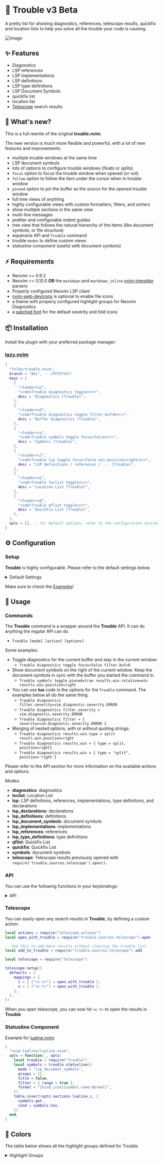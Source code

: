 # 🚦 Trouble v3 Beta

A pretty list for showing diagnostics, references, telescope results, quickfix and location lists to help you solve all the trouble your code is causing.

![image](https://github.com/folke/trouble.nvim/assets/292349/481bc1f7-cb93-432d-8ab6-f54044334b96)

## ✨ Features

- Diagnostics
- LSP references
- LSP implementations
- LSP definitions
- LSP type definitions
- LSP Document Symbols
- quickfix list
- location list
- [Telescope](https://github.com/nvim-telescope/telescope.nvim) search results

## 📰 What's new?

This is a full rewrite of the original **trouble.nvim**.

The new version is much more flexible and powerful,
with a lot of new features and improvements:

- multiple trouble windows at the same time
- LSP document symbols
- lots of options to configure trouble windows (floats or splits)
- `focus` option to focus the trouble window when opened (or not)
- `follow` option to follow the item under the cursor when in trouble window
- `pinned` option to pin the buffer as the source for the opened trouble window
- full tree views of anything
- highly configurable views with custom formatters, filters, and sorters
- show multiple sections in the same view
- multi-line messages
- prettier and configurable indent guides
- tree view that follows the natural hierarchy of the items (like document symbols, or file structure)
- expansive API and `Trouble` command
- trouble `modes` to define custom views
- statusline component (useful with document symbols)

## ⚡️ Requirements

- Neovim >= 0.9.2
- Neovim >= 0.10.0 **OR** the `markdown` and `markdown_inline` [nvim-treesitter](https://github.com/nvim-treesitter/nvim-treesitter) parsers
- Properly configured Neovim LSP client
- [nvim-web-devicons](https://github.com/nvim-tree/nvim-web-devicons) is optional to enable file icons
- a theme with properly configured highlight groups for Neovim Diagnostics
- a [patched font](https://www.nerdfonts.com/) for the default severity and fold icons

## 📦 Installation

Install the plugin with your preferred package manager:

### [lazy.nvim](https://github.com/folke/lazy.nvim)

```lua
{
  "folke/trouble.nvim",
  branch = "dev", -- IMPORTANT!
  keys = {
    {
      "<leader>xx",
      "<cmd>Trouble diagnostics toggle<cr>",
      desc = "Diagnostics (Trouble)",
    },
    {
      "<leader>xX",
      "<cmd>Trouble diagnostics toggle filter.buf=0<cr>",
      desc = "Buffer Diagnostics (Trouble)",
    },
    {
      "<leader>cs",
      "<cmd>Trouble symbols toggle focus=false<cr>",
      desc = "Symbols (Trouble)",
    },
    {
      "<leader>cl",
      "<cmd>Trouble lsp toggle focus=false win.position=right<cr>",
      desc = "LSP Definitions / references / ... (Trouble)",
    },
    {
      "<leader>xL",
      "<cmd>Trouble loclist toggle<cr>",
      desc = "Location List (Trouble)",
    },
    {
      "<leader>xQ",
      "<cmd>Trouble qflist toggle<cr>",
      desc = "Quickfix List (Trouble)",
    },
  },
  opts = {}, -- for default options, refer to the configuration section for custom setup.
}
```

## ⚙️ Configuration

### Setup

**Trouble** is highly configurable. Please refer to the default settings below.

<details><summary>Default Settings</summary>

<!-- config:start -->

```lua
---@class trouble.Mode: trouble.Config,trouble.Section.spec
---@field desc? string
---@field sections? string[]

---@class trouble.Config
---@field mode? string
---@field config? fun(opts:trouble.Config)
---@field formatters? table<string,trouble.Formatter> custom formatters
---@field filters? table<string, trouble.FilterFn> custom filters
---@field sorters? table<string, trouble.SorterFn> custom sorters
local defaults = {
  auto_close = false, -- auto close when there are no items
  auto_open = false, -- auto open when there are items
  auto_preview = true, -- automatically open preview when on an item
  auto_refresh = true, -- auto refresh list when trouble window is open
  auto_jump = false, -- auto jump to the item when there's only one
  focus = false, -- Focus the window when opened
  restore = true, -- restores the last location in the list when opening
  follow = true, -- Follow the current item when in trouble window
  indent_guides = true, -- show indent guides
  max_items = 200, -- limit number of items that can be displayed per section
  multiline = true, -- render multi-line messages
  pinned = false, -- When pinned, the opened trouble window will be bound to the current buffer
  ---@type trouble.Window.opts
  win = {}, -- window options for the results window. Can be a split or a floating window.
  -- Window options for the preview window. Can be a split, floating window,
  -- or `main` to show the preview in the main editor window.
  ---@type trouble.Window.opts
  preview = { type = "main" },
  -- Throttle/Debounce settings. Should usually not be changed.
  ---@type table<string, number|{ms:number, debounce?:boolean}>
  throttle = {
    refresh = 20, -- fetches new data when needed
    update = 10, -- updates the window
    render = 10, -- renders the window
    follow = 10, -- follows the current item
    preview = { ms = 100, debounce = true }, -- shows the preview for the current item
  },
  -- Key mappings can be set to the name of a builtin action,
  -- or you can define your own custom action.
  ---@type table<string, string|trouble.Action>
  keys = {
    ["?"] = "help",
    r = "refresh",
    R = "toggle_refresh",
    q = "close",
    o = "jump_close",
    ["<esc>"] = "cancel",
    ["<cr>"] = "jump",
    ["<2-leftmouse>"] = "jump",
    ["<c-s>"] = "jump_split",
    ["<c-v>"] = "jump_vsplit",
    -- go down to next item (accepts count)
    -- j = "next",
    ["}"] = "next",
    ["]]"] = "next",
    -- go up to prev item (accepts count)
    -- k = "prev",
    ["{"] = "prev",
    ["[["] = "prev",
    i = "inspect",
    p = "preview",
    P = "toggle_preview",
    zo = "fold_open",
    zO = "fold_open_recursive",
    zc = "fold_close",
    zC = "fold_close_recursive",
    za = "fold_toggle",
    zA = "fold_toggle_recursive",
    zm = "fold_more",
    zM = "fold_close_all",
    zr = "fold_reduce",
    zR = "fold_open_all",
    zx = "fold_update",
    zX = "fold_update_all",
    zn = "fold_disable",
    zN = "fold_enable",
    zi = "fold_toggle_enable",
  },
  ---@type table<string, trouble.Mode>
  modes = {
    symbols = {
      desc = "document symbols",
      mode = "lsp_document_symbols",
      focus = false,
      win = { position = "right" },
      filter = {
        -- remove Package since luals uses it for control flow structures
        ["not"] = { ft = "lua", kind = "Package" },
        any = {
          -- all symbol kinds for help / markdown files
          ft = { "help", "markdown" },
          -- default set of symbol kinds
          kind = {
            "Class",
            "Constructor",
            "Enum",
            "Field",
            "Function",
            "Interface",
            "Method",
            "Module",
            "Namespace",
            "Package",
            "Property",
            "Struct",
            "Trait",
          },
        },
      },
    },
  },
  -- stylua: ignore
  icons = {
    ---@type trouble.Indent.symbols
    indent = {
      top           = "│ ",
      middle        = "├╴",
      last          = "└╴",
      -- last          = "-╴",
      -- last       = "╰╴", -- rounded
      fold_open     = " ",
      fold_closed   = " ",
      ws            = "  ",
    },
    folder_closed   = " ",
    folder_open     = " ",
    kinds = {
      Array         = " ",
      Boolean       = "󰨙 ",
      Class         = " ",
      Constant      = "󰏿 ",
      Constructor   = " ",
      Enum          = " ",
      EnumMember    = " ",
      Event         = " ",
      Field         = " ",
      File          = " ",
      Function      = "󰊕 ",
      Interface     = " ",
      Key           = " ",
      Method        = "󰊕 ",
      Module        = " ",
      Namespace     = "󰦮 ",
      Null          = " ",
      Number        = "󰎠 ",
      Object        = " ",
      Operator      = " ",
      Package       = " ",
      Property      = " ",
      String        = " ",
      Struct        = "󰆼 ",
      TypeParameter = " ",
      Variable      = "󰀫 ",
    },
  },
}
```

<!-- config:end -->

</details>

Make sure to check the [Examples](/docs/examples.md)!

## 🚀 Usage

### Commands

The **Trouble** command is a wrapper around the **Trouble** API.
It can do anything the regular API can do.

- `Trouble [mode] [action] [options]`

Some examples:

- Toggle diagnostics for the current buffer and stay in the current window:
  - `Trouble diagnostics toggle focus=false filter.buf=0`
- Show document symbols on the right of the current window.
  Keep the document symbols in sync with the buffer you started the command in.
  - `Trouble symbols toggle pinned=true results.win.relative=win results.win.position=right`
- You can use **lua** code in the options for the `Trouble` command.
  The examples below all do the same thing.
  - `Trouble diagnostics filter.severity=vim.diagnostic.severity.ERROR`
  - `Trouble diagnostics filter.severity = vim.diagnostic.severity.ERROR`
  - `Trouble diagnostics filter = { severity=vim.diagnostic.severity.ERROR }`
- Merging of nested options, with or without quoting strings:
  - `Trouble diagnostics results.win.type = split result.win.position=right`
  - `Trouble diagnostics results.win = { type = split, position=right}`
  - `Trouble diagnostics results.win = { type = "split", position='right'}`

Please refer to the API section for more information on the available actions and options.

Modes:

<!-- modes:start -->

- **diagnostics**: diagnostics
- **loclist**: Location List
- **lsp**: LSP definitions, references, implementations, type definitions, and declarations
- **lsp_declarations**: declarations
- **lsp_definitions**: definitions
- **lsp_document_symbols**: document symbols
- **lsp_implementations**: implementations
- **lsp_references**: references
- **lsp_type_definitions**: type definitions
- **qflist**: Quickfix List
- **quickfix**: Quickfix List
- **symbols**: document symbols
- **telescope**: Telescope results previously opened with `require('trouble.sources.telescope').open()`.

<!-- modes:end -->

### API

You can use the following functions in your keybindings:

<details><summary>API</summary>

<!-- api:start -->

```lua
-- Opens trouble with the given mode.
-- If a view is already open with the same mode,
-- it will be focused unless `opts.focus = false`.
-- When a view is already open and `opts.new = true`,
-- a new view will be created.
---@param opts? trouble.Mode | { new?: boolean } | string
---@return trouble.View
require("trouble").open(opts)

-- Closes the last open view matching the filter.
---@param opts? trouble.Mode|string
---@return trouble.View?
require("trouble").close(opts)

-- Toggle the view with the given mode.
---@param opts? trouble.Mode|string
---@return trouble.View
require("trouble").toggle(opts)

-- Returns true if there is an open view matching the mode.
---@param opts? trouble.Mode|string
require("trouble").is_open(opts)

-- Refresh all open views. Normally this is done automatically,
-- unless you disabled auto refresh.
---@param opts? trouble.Mode|string
require("trouble").refresh(opts)

-- Get all items from the active view for a given mode.
---@param opts? trouble.Mode|string
require("trouble").get_items(opts)

-- Renders a trouble list as a statusline component.
-- Check the docs for examples.
---@param opts? trouble.Mode|string
---@return {get: (fun():string), has: (fun():boolean)}
require("trouble").statusline(opts)

-- Closes the preview and goes to the main window.
-- The Trouble window is not closed.
---@param opts? trouble.Mode | { new? : boolean } | string
---@return trouble.View
require("trouble").cancel(opts)

-- Go to the first item
---@param opts? trouble.Mode | { new? : boolean } | string
---@return trouble.View
require("trouble").first(opts)

-- Focus the trouble window
---@param opts? trouble.Mode | { new? : boolean } | string
---@return trouble.View
require("trouble").focus(opts)

-- Fold close 
---@param opts? trouble.Mode | { new? : boolean } | string
---@return trouble.View
require("trouble").fold_close(opts)

-- fold close all
---@param opts? trouble.Mode | { new? : boolean } | string
---@return trouble.View
require("trouble").fold_close_all(opts)

-- Fold close recursive
---@param opts? trouble.Mode | { new? : boolean } | string
---@return trouble.View
require("trouble").fold_close_recursive(opts)

-- fold disable
---@param opts? trouble.Mode | { new? : boolean } | string
---@return trouble.View
require("trouble").fold_disable(opts)

-- fold enable
---@param opts? trouble.Mode | { new? : boolean } | string
---@return trouble.View
require("trouble").fold_enable(opts)

-- fold more
---@param opts? trouble.Mode | { new? : boolean } | string
---@return trouble.View
require("trouble").fold_more(opts)

-- Fold open 
---@param opts? trouble.Mode | { new? : boolean } | string
---@return trouble.View
require("trouble").fold_open(opts)

-- fold open all
---@param opts? trouble.Mode | { new? : boolean } | string
---@return trouble.View
require("trouble").fold_open_all(opts)

-- Fold open recursive
---@param opts? trouble.Mode | { new? : boolean } | string
---@return trouble.View
require("trouble").fold_open_recursive(opts)

-- fold reduce
---@param opts? trouble.Mode | { new? : boolean } | string
---@return trouble.View
require("trouble").fold_reduce(opts)

-- Fold toggle 
---@param opts? trouble.Mode | { new? : boolean } | string
---@return trouble.View
require("trouble").fold_toggle(opts)

-- fold toggle enable
---@param opts? trouble.Mode | { new? : boolean } | string
---@return trouble.View
require("trouble").fold_toggle_enable(opts)

-- Fold toggle recursive
---@param opts? trouble.Mode | { new? : boolean } | string
---@return trouble.View
require("trouble").fold_toggle_recursive(opts)

-- fold update
---@param opts? trouble.Mode | { new? : boolean } | string
---@return trouble.View
require("trouble").fold_update(opts)

-- fold update all
---@param opts? trouble.Mode | { new? : boolean } | string
---@return trouble.View
require("trouble").fold_update_all(opts)

-- Show the help
---@param opts? trouble.Mode | { new? : boolean } | string
---@return trouble.View
require("trouble").help(opts)

-- Dump the item to the console
---@param opts? trouble.Mode | { new? : boolean } | string
---@return trouble.View
require("trouble").inspect(opts)

-- Jump to the item if on an item, otherwise fold the node
---@param opts? trouble.Mode | { new? : boolean } | string
---@return trouble.View
require("trouble").jump(opts)

-- Jump to the item and close the trouble window
---@param opts? trouble.Mode | { new? : boolean } | string
---@return trouble.View
require("trouble").jump_close(opts)

-- Jump to the item if on an item, otherwise do nothing
---@param opts? trouble.Mode | { new? : boolean } | string
---@return trouble.View
require("trouble").jump_only(opts)

-- Open the item in a split
---@param opts? trouble.Mode | { new? : boolean } | string
---@return trouble.View
require("trouble").jump_split(opts)

-- Open the item in a vsplit
---@param opts? trouble.Mode | { new? : boolean } | string
---@return trouble.View
require("trouble").jump_vsplit(opts)

-- Go to the last item
---@param opts? trouble.Mode | { new? : boolean } | string
---@return trouble.View
require("trouble").last(opts)

-- Go to the next item
---@param opts? trouble.Mode | { new? : boolean } | string
---@return trouble.View
require("trouble").next(opts)

-- Go to the previous item
---@param opts? trouble.Mode | { new? : boolean } | string
---@return trouble.View
require("trouble").prev(opts)

-- Open the preview
---@param opts? trouble.Mode | { new? : boolean } | string
---@return trouble.View
require("trouble").preview(opts)

-- Refresh the trouble source
---@param opts? trouble.Mode | { new? : boolean } | string
---@return trouble.View
require("trouble").refresh(opts)

-- Toggle the preview
---@param opts? trouble.Mode | { new? : boolean } | string
---@return trouble.View
require("trouble").toggle_preview(opts)

-- Toggle the auto refresh
---@param opts? trouble.Mode | { new? : boolean } | string
---@return trouble.View
require("trouble").toggle_refresh(opts)
```

<!-- api:end -->

</details>

### Telescope

You can easily open any search results in **Trouble**, by defining a custom action:

```lua
local actions = require("telescope.actions")
local open_with_trouble = require("trouble.sources.telescope").open

-- Use this to add more results without clearing the trouble list
local add_to_trouble = require("trouble.sources.telescope").add

local telescope = require("telescope")

telescope.setup({
  defaults = {
    mappings = {
      i = { ["<c-t>"] = open_with_trouble },
      n = { ["<c-t>"] = open_with_trouble },
    },
  },
})
```

When you open telescope, you can now hit `<c-t>` to open the results in **Trouble**

### Statusline Component

Example for [lualine.nvim](https://github.com/nvim-lualine/lualine.nvim):

```lua
{
  "nvim-lualine/lualine.nvim",
  opts = function(_, opts)
    local trouble = require("trouble")
    local symbols = trouble.statusline({
      mode = "lsp_document_symbols",
      groups = {},
      title = false,
      filter = { range = true },
      format = "{kind_icon}{symbol.name:Normal}",
    })
    table.insert(opts.sections.lualine_c, {
      symbols.get,
      cond = symbols.has,
    })
  end,
}
```

## 🎨 Colors

The table below shows all the highlight groups defined for Trouble.

<details><summary>Highlight Groups</summary>

<!-- colors:start -->

| Highlight Group | Default Group | Description |
| --- | --- | --- |
| **TroubleCount** | ***TabLineSel*** |  |
| **TroubleDirectory** | ***Directory*** |  |
| **TroubleFileName** | ***Directory*** |  |
| **TroubleIconArray** | ***@punctuation.bracket*** |  |
| **TroubleIconBoolean** | ***@boolean*** |  |
| **TroubleIconClass** | ***@type*** |  |
| **TroubleIconConstant** | ***@constant*** |  |
| **TroubleIconConstructor** | ***@constructor*** |  |
| **TroubleIconDirectory** | ***Special*** |  |
| **TroubleIconEnum** | ***@lsp.type.enum*** |  |
| **TroubleIconEnumMember** | ***@lsp.type.enumMember*** |  |
| **TroubleIconEvent** | ***Special*** |  |
| **TroubleIconField** | ***@variable.member*** |  |
| **TroubleIconFile** | ***Normal*** |  |
| **TroubleIconFunction** | ***@function*** |  |
| **TroubleIconInterface** | ***@lsp.type.interface*** |  |
| **TroubleIconKey** | ***@lsp.type.keyword*** |  |
| **TroubleIconMethod** | ***@function.method*** |  |
| **TroubleIconModule** | ***@module*** |  |
| **TroubleIconNamespace** | ***@module*** |  |
| **TroubleIconNull** | ***@constant.builtin*** |  |
| **TroubleIconNumber** | ***@number*** |  |
| **TroubleIconObject** | ***@constant*** |  |
| **TroubleIconOperator** | ***@operator*** |  |
| **TroubleIconPackage** | ***@module*** |  |
| **TroubleIconProperty** | ***@property*** |  |
| **TroubleIconString** | ***@string*** |  |
| **TroubleIconStruct** | ***@lsp.type.struct*** |  |
| **TroubleIconTypeParameter** | ***@lsp.type.typeParameter*** |  |
| **TroubleIconVariable** | ***@variable*** |  |
| **TroubleIndent** | ***LineNr*** |  |
| **TroubleIndentFoldClosed** | ***CursorLineNr*** |  |
| **TroubleIndentFoldOpen** | ***TroubleIndent*** |  |
| **TroubleIndentLast** | ***TroubleIndent*** |  |
| **TroubleIndentMiddle** | ***TroubleIndent*** |  |
| **TroubleIndentTop** | ***TroubleIndent*** |  |
| **TroubleIndentWs** | ***TroubleIndent*** |  |
| **TroubleNormal** | ***NormalFloat*** |  |
| **TroubleNormalNC** | ***NormalFloat*** |  |
| **TroublePos** | ***LineNr*** |  |
| **TroublePreview** | ***Visual*** |  |
| **TroubleSource** | ***Comment*** |  |
| **TroubleText** | ***Normal*** |  |

<!-- colors:end -->

</details>
